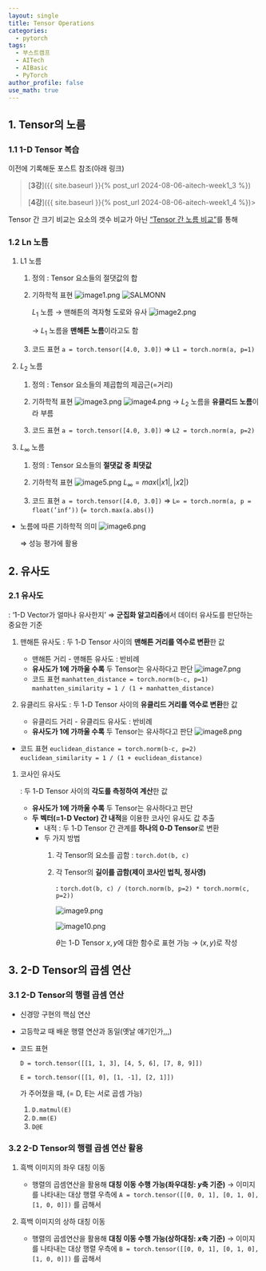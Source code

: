 ```yaml
---
layout: single
title: Tensor Operations
categories:
  - pytorch
tags:
  - 부스트캠프
  - AITech
  - AIBasic
  - PyTorch
author_profile: false
use_math: true
---
```

## 1. Tensor의 노름

### 1.1 1-D Tensor 복습

이전에 기록해둔 포스트 참조(아래 링크)

> [**3강**]({{ site.baseurl }}{% post_url 2024-08-06-aitech-week1_3 %})
> 
> [**4강**]({{ site.baseurl }}{% post_url 2024-08-06-aitech-week1_4 %})> 

Tensor 간 크기 비교는 요소의 갯수 비교가 아닌 <u>“Tensor 간 노름 비교”</u>를 통해

### 1.2 Ln 노름

1. L1 노름
    1. 정의 : Tensor 요소들의 절댓값의 합
    2. 기하학적 표현
        ![image1.png](../../images/2024-08-07-aitech-week1_6/image1.png)
        ![SALMONN](../../images/2025-01-15-SALMONN/SALMONN.png)
        
        $L_1$ 노름 → 맨해튼의 격자형 도로와 유사
        ![image2.png](../../images/2024-08-07-aitech-week1_6/image2.png)
        
        → $L_1$  노름을 **맨해튼 노름**이라고도 함
        
    3. 코드 표현
        `a = torch.tensor([4.0, 3.0])`
        ⇒ `L1 = torch.norm(a, p=1)`
    
2. $L_2$ 노름
    1. 정의 : Tensor 요소들의 제곱합의 제곱근(=거리)
    2. 기하학적 표현
	    ![image3.png](../../images/2024-08-07-aitech-week1_6/image3.png)
	    ![image4.png](../../images/2024-08-07-aitech-week1_6/image4.png)
	    → $L_2$ 노름을 **유클리드 노름**이라 부름
	    
    3. 코드 표현
	    `a = torch.tensor([4.0, 3.0])`
	    ⇒ `L2 = torch.norm(a, p=2)`

3. $L_∞$ 노름
    1. 정의 : Tensor 요소들의 **절댓값 중 최댓값**
    2. 기하학적 표현
        ![image5.png](../../images/2024-08-07-aitech-week1_6/image5.png)
        $L_∞ = max(|x1|, |x2|)$
        
    3. 코드 표현
        `a = torch.tensor([4.0, 3.0])`
        ⇒ `L∞ = torch.norm(a, p = float(’inf’))`
        (`= torch.max(a.abs()`)

- 노름에 따른 기하학적 의미
    ![image6.png](../../images/2024-08-07-aitech-week1_6/image6.png)
    
    ⇒ 성능 평가에 활용
    

## 2. 유사도

### 2.1 유사도
: ‘1-D Vector가 얼마나 유사한지’
⇒ **군집화 알고리즘**에서 데이터 유사도를 판단하는 중요한 기준

1. 맨해튼 유사도
    : 두 1-D Tensor 사이의 **맨해튼 거리를 역수로 변환**한 값
    - 맨해튼 거리 - 맨해튼 유사도 : 반비례
    - **유사도가 1에 가까울 수록** 두 Tensor는 유사하다고 판단
    ![image7.png](../../images/2024-08-07-aitech-week1_6/image7.png)
    - 코드 표현
        `manhatten_distance = torch.norm(b-c, p=1)`
        `manhatten_similarity = 1 / (1 + manhatten_distance)`

2. 유클리드 유사도
    : 두 1-D Tensor 사이의 **유클리드 거리를 역수로 변환**한 값
    - 유클리드 거리 - 유클리드 유사도 : 반비례
    - **유사도가 1에 가까울 수록** 두 Tensor는 유사하다고 판단
    ![image8.png](../../images/2024-08-07-aitech-week1_6/image8.png)

- 코드 표현
    `euclidean_distance = torch.norm(b-c, p=2)`
    `euclidean_similarity = 1 / (1 + euclidean_distance)`

1. 코사인 유사도
    
    : 두 1-D Tensor 사이의 **각도를 측정하여 계산**한 값
    
    - **유사도가 1에 가까울 수록** 두 Tensor는 유사하다고 판단
    - **두 벡터(=1-D Vector) 간 내적**을 이용한 코사인 유사도 값 추출
        - 내적 : 두 1-D Tensor 간 관계를 **하나의 0-D Tensor**로 변환
        - 두 가지 방법
            1. 각 Tensor의 요소를 곱함 : `torch.dot(b, c)`
            2. 각 Tensor의 **길이를 곱함(제이 코사인 법칙, 정사영)** 
                
                **:** `torch.dot(b, c) / (torch.norm(b, p=2) * torch.norm(c, p=2))`
                
                ![image9.png](../../images/2024-08-07-aitech-week1_6/image9.png)
                
                ![image10.png](../../images/2024-08-07-aitech-week1_6/image10.png)
                
                $θ$는 1-D Tensor $x, y$에 대한 함수로 표현 가능 → $(x, y)$로 작성
                

## 3. 2-D Tensor의 곱셈 연산
### 3.1 2-D Tensor의 행렬 곱셈 연산
- 신경망 구현의 핵심 연산
- 고등학교 때 배운 행렬 연산과 동일(옛날 얘기인가,,,)
- 코드 표현
    
     `D = torch.tensor([[1, 1, 3], [4, 5, 6], [7, 8, 9]])`
    
     `E = torch.tensor([[1, 0], [1, -1], [2, 1]])`
    
    가 주어졌을 때, (= D, E는 서로 곱셈 가능)
    
    1. `D.matmul(E)`
    2. `D.mm(E)`
    3. `D@E`

### 3.2 2-D Tensor의 행렬 곱셈 연산 활용

1. 흑백 이미지의 좌우 대칭 이동
    - 행렬의 곱셈연산을 활용해 **대칭 이동 수행 가능(좌우대칭: $y$축 기준)**
        → 이미지를 나타내는 대상 행렬 우측에 
        `A = torch.tensor([[0, 0, 1], [0, 1, 0], [1, 0, 0]])` 
        를 곱해서

2. 흑백 이미지의 상하 대칭 이동
    - 행렬의 곱셈연산을 활용해 **대칭 이동 수행 가능(상하대칭: $x$축 기준)**
        → 이미지를 나타내는 대상 행렬 우측에
         `B = torch.tensor([[0, 0, 1], [0, 1, 0], [1, 0, 0]])`
         를 곱해서